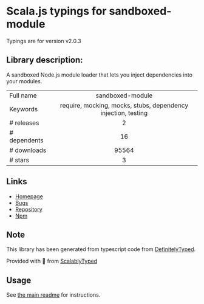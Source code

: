 
# Scala.js typings for sandboxed-module

Typings are for version v2.0.3

## Library description:
A sandboxed Node.js module loader that lets you inject dependencies into your modules.

|                    |                 |
| ------------------ | :-------------: |
| Full name          | sandboxed-module |
| Keywords           | require, mocking, mocks, stubs, dependency injection, testing |
| # releases         | 2 |
| # dependents       | 16 |
| # downloads        | 95564 |
| # stars            | 3 |

## Links
- [Homepage](https://github.com/felixge/node-sandboxed-module#readme)
- [Bugs](https://github.com/felixge/node-sandboxed-module/issues)
- [Repository](https://github.com/felixge/node-sandboxed-module)
- [Npm](https://www.npmjs.com/package/sandboxed-module)
    


## Note
This library has been generated from typescript code from [DefinitelyTyped](https://definitelytyped.org).

Provided with :purple_heart: from [ScalablyTyped](https://github.com/oyvindberg/ScalablyTyped)

## Usage
See [the main readme](../../readme.md) for instructions.


